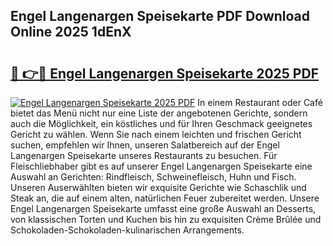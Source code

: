 ## Engel Langenargen Speisekarte PDF Download Online 2025 1dEnX

# <h2><a href="http://gcdfxb.nevu.top/?p=Engel+Langenargen+Speisekarte">🔗 👉🔴 Engel Langenargen Speisekarte 2025 PDF</a></h2>

[![Engel Langenargen Speisekarte 2025 PDF](https://i.imgur.com/dBaPXMq.png)](http://gcdfxb.nevu.top/?p=Engel+Langenargen+Speisekarte)
In einem Restaurant oder Café bietet das Menü nicht nur eine Liste der angebotenen Gerichte, sondern auch die Möglichkeit, ein köstliches und für Ihren Geschmack geeignetes Gericht zu wählen. Wenn Sie nach einem leichten und frischen Gericht suchen, empfehlen wir Ihnen, unseren Salatbereich auf der Engel Langenargen Speisekarte unseres Restaurants zu besuchen. Für Fleischliebhaber gibt es auf unserer Engel Langenargen Speisekarte eine Auswahl an Gerichten: Rindfleisch, Schweinefleisch, Huhn und Fisch. Unseren Auserwählten bieten wir exquisite Gerichte wie Schaschlik und Steak an, die auf einem alten, natürlichen Feuer zubereitet werden. Unsere Engel Langenargen Speisekarte umfasst eine große Auswahl an Desserts, von klassischen Torten und Kuchen bis hin zu exquisiten Crème Brûlée und Schokoladen-Schokoladen-kulinarischen Arrangements.
